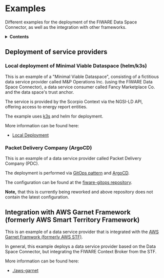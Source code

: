 # Examples

Different examples for the deployment of the FIWARE Data Space Connector, as well as the integration with 
other frameworks.

<details>
<summary><strong>Contents</strong></summary>

- [Deployment of service providers](#deployment-of-service-providers)
  - [Local deployment of Minimal Viable Dataspace (helm/k3s)](#local-deployment-of-minimal-viable-dataspace-helmk3s)
  - [Packet Delivery Company (ArgoCD)](#packet-delivery-company-argocd)
- [Integration with AWS Garnet Framework](#integration-with-aws-garnet-framework-formerly-aws-smart-territory-framework)

</details>



## Deployment of service providers

### Local deployment of Minimal Viable Dataspace (helm/k3s)

This is an example of a "Minimal Viable Dataspace", consisting of a fictitious data service 
provider called M&P Operations Inc. (using the FIWARE Data Space Connector), a data service consumer 
called Fancy Marketplace Co. and the 
data space's trust anchor.

The service is provided by the Scorpio Context via the NGSI-LD API, offering access to 
energy report entities.

The example uses [k3s](https://k3s.io/) and helm for deployment.

More information can be found here:
* [Local Deployment](../doc/LOCAL.MD)



### Packet Delivery Company (ArgoCD)

This is an example of a data service provider called Packet Delivery Company (PDC).

The deployment is performed via 
[GitOps pattern](https://www.gitops.tech/) and [ArgoCD](https://argo-cd.readthedocs.io/en/stable/).

The configuration can be found at the 
[fiware-gitops repository](https://github.com/FIWARE-Ops/fiware-gitops/tree/master/aws/dsba/packet-delivery/data-space-connector).

**Note,** that this is currently being reworked and above repository does not contain the latest configuration.




## Integration with AWS Garnet Framework (formerly AWS Smart Territory Framework)

This is an example of a data service provider that is integrated with the 
[AWS Garnet Framwork (formerly AWS STF)](https://github.com/aws-samples/aws-stf). 

In general, this example deploys a data service provider based on the Data Space Connector, 
but integrating the FIWARE Context Broker from the STF.

More information can be found here:
* [./aws-garnet](./aws-garnet)

